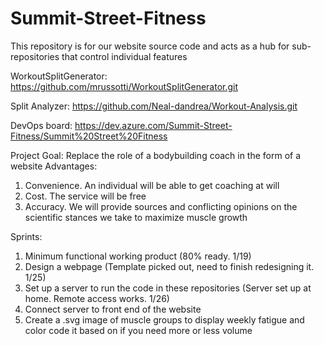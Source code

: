 # Summit-Street-Fitness
This repository is for our website source code and acts as a hub for sub-repositories that control individual features

WorkoutSplitGenerator:
https://github.com/mrussotti/WorkoutSplitGenerator.git

Split Analyzer:
https://github.com/Neal-dandrea/Workout-Analysis.git

DevOps board:
https://dev.azure.com/Summit-Street-Fitness/Summit%20Street%20Fitness


Project Goal: Replace the role of a bodybuilding coach in the form of a website 
Advantages:
1) Convenience. An individual will be able to get coaching at will
2) Cost. The service will be free
3) Accuracy. We will provide sources and conflicting opinions on the scientific stances we take to maximize muscle growth

Sprints:
1) Minimum functional working product (80% ready. 1/19)
2) Design a webpage (Template picked out, need to finish redesigning it. 1/25)
3) Set up a server to run the code in these repositories (Server set up at home. Remote access works. 1/26)
4) Connect server to front end of the website
5) Create a .svg image of muscle groups to display weekly fatigue and color code it based on if you need more or less volume
